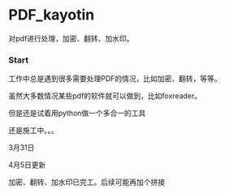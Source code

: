 # PDF_kayotin
对pdf进行处理，加密、翻转、加水印。

### Start

工作中总是遇到很多需要处理PDF的情况，比如加密、翻转，等等。

虽然大多数情况某些pdf的软件就可以做到，比如foxreader。

但是还是试着用python做一个多合一的工具

还是施工中。。。

3月31日


4月5日更新

加密、翻转、加水印已完工。后续可能再加个拼接